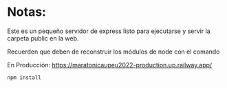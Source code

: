# Notas:

Este es un pequeño servidor de express listo para ejecutarse y servir la carpeta public en la web.

Recuerden que deben de reconstruir los módulos de node con el comando

En Producción: https://maratonicaupeu2022-production.up.railway.app/

```
npm install
```
